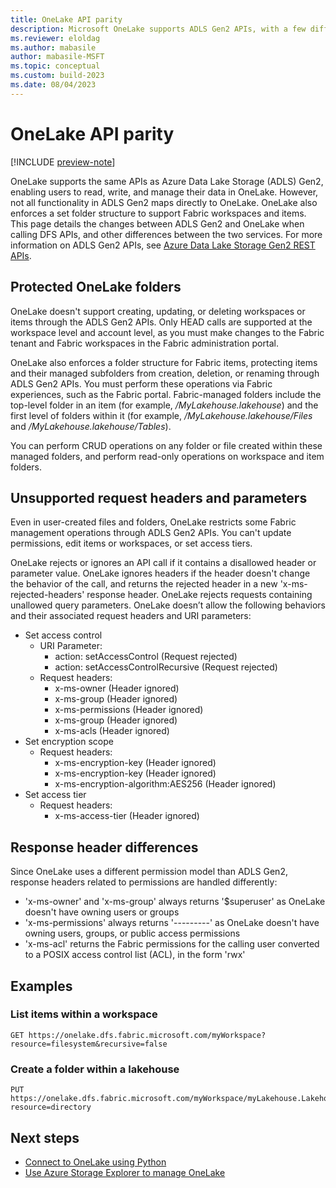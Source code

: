 ```yaml
---
title: OneLake API parity
description: Microsoft OneLake supports ADLS Gen2 APIs, with a few differences.
ms.reviewer: eloldag
ms.author: mabasile
author: mabasile-MSFT
ms.topic: conceptual
ms.custom: build-2023
ms.date: 08/04/2023
---
```


# OneLake API parity

[!INCLUDE [preview-note](../includes/preview-note.md)]

OneLake supports the same APIs as Azure Data Lake Storage (ADLS) Gen2, enabling users to read, write, and manage their data in OneLake. However, not all functionality in ADLS Gen2 maps directly to OneLake. OneLake also enforces a set folder structure to support Fabric workspaces and items. This page details the changes between ADLS Gen2 and OneLake when calling DFS APIs, and other differences between the two services. For more information on ADLS Gen2 APIs, see [Azure Data Lake Storage Gen2 REST APIs](/rest/api/storageservices/data-lake-storage-gen2).

## Protected OneLake folders

OneLake doesn't support creating, updating, or deleting workspaces or items through the ADLS Gen2 APIs. Only HEAD calls are supported at the workspace level and account level, as you must make changes to the Fabric tenant and Fabric workspaces in the Fabric administration portal.

OneLake also enforces a folder structure for Fabric items, protecting items and their managed subfolders from creation, deletion, or renaming through ADLS Gen2 APIs. You must perform these operations via Fabric experiences, such as the Fabric portal. Fabric-managed folders include the top-level folder in an item (for example, */MyLakehouse.lakehouse*) and the first level of folders within it (for example, */MyLakehouse.lakehouse/Files* and */MyLakehouse.lakehouse/Tables*).

You can perform CRUD operations on any folder or file created within these managed folders, and perform read-only operations on workspace and item folders.

## Unsupported request headers and parameters

Even in user-created files and folders, OneLake restricts some Fabric management operations through ADLS Gen2 APIs. You can't update permissions, edit items or workspaces, or set access tiers.

OneLake rejects or ignores an API call if it contains a disallowed header or parameter value. OneLake ignores headers if the header doesn't change the behavior of the call, and returns the rejected header in a new 'x-ms-rejected-headers' response header. OneLake rejects requests containing unallowed query parameters. OneLake doesn’t allow the following behaviors and their associated request headers and URI parameters:

- Set access control
  - URI Parameter:
    - action: setAccessControl (Request rejected)
    - action: setAccessControlRecursive (Request rejected)
  - Request headers:
    - x-ms-owner (Header ignored)
    - x-ms-group (Header ignored)
    - x-ms-permissions (Header ignored)
    - x-ms-group (Header ignored)
    - x-ms-acls (Header ignored)
- Set encryption scope
  - Request headers:
    - x-ms-encryption-key (Header ignored)
    - x-ms-encryption-key (Header ignored)
    - x-ms-encryption-algorithm:AES256 (Header ignored)
- Set access tier
  - Request headers:
    - x-ms-access-tier (Header ignored)

## Response header differences

Since OneLake uses a different permission model than ADLS Gen2, response headers related to permissions are handled differently:

- 'x-ms-owner' and 'x-ms-group' always returns '$superuser' as OneLake doesn't have owning users or groups
- 'x-ms-permissions' always returns '---------' as OneLake doesn't have owning users, groups, or public access permissions
- 'x-ms-acl' returns the Fabric permissions for the calling user converted to a POSIX access control list (ACL), in the form 'rwx'

## Examples

### List items within a workspace

```http
GET https://onelake.dfs.fabric.microsoft.com/myWorkspace?resource=filesystem&recursive=false
```

### Create a folder within a lakehouse

```http
PUT https://onelake.dfs.fabric.microsoft.com/myWorkspace/myLakehouse.Lakehouse/Files/newFolder/?resource=directory
```

## Next steps

- [Connect to OneLake using Python](onelake-access-python.md)
- [Use Azure Storage Explorer to manage OneLake](onelake-azure-storage-explorer.md)
